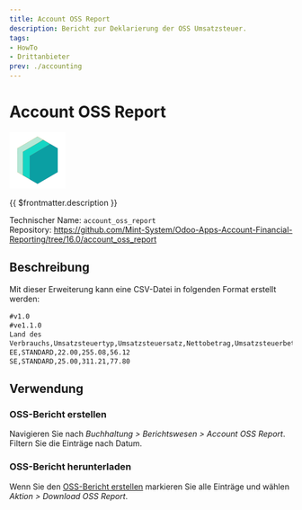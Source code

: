 ```yaml
---
title: Account OSS Report
description: Bericht zur Deklarierung der OSS Umsatzsteuer.
tags:
- HowTo
- Drittanbieter
prev: ./accounting
---
```

# Account OSS Report

![icon_oms_box](attachments/icons_odoo_mint_system.png)

{{ $frontmatter.description }}

Technischer Name: `account_oss_report`\
Repository: <https://github.com/Mint-System/Odoo-Apps-Account-Financial-Reporting/tree/16.0/account_oss_report>

## Beschreibung

Mit dieser Erweiterung kann eine CSV-Datei in folgenden Format erstellt werden:

```csv
#v1.0
#ve1.1.0
Land des Verbrauchs,Umsatzsteuertyp,Umsatzsteuersatz,Nettobetrag,Umsatzsteuerbetrag
EE,STANDARD,22.00,255.08,56.12
SE,STANDARD,25.00,311.21,77.80
```

## Verwendung

### OSS-Bericht erstellen

Navigieren Sie nach *Buchhaltung > Berichtswesen > Account OSS Report*. Filtern Sie die Einträge nach Datum.

### OSS-Bericht herunterladen

Wenn Sie den [OSS-Bericht erstellen](#OSS-Bericht%20erstellen) markieren Sie alle Einträge und wählen *Aktion > Download OSS Report*.
